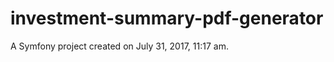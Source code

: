 investment-summary-pdf-generator
================================

A Symfony project created on July 31, 2017, 11:17 am.
